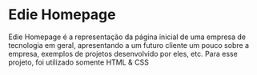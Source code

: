 # Edie Homepage

Edie Homepage é a representação da página inicial de uma empresa de tecnologia em geral, apresentando a um futuro cliente um pouco sobre a empresa, exemplos de projetos desenvolvido por eles, etc.
Para esse projeto, foi utilizado somente HTML & CSS
